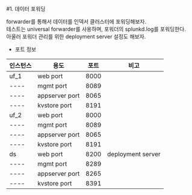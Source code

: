 #1. 데이터 포워딩

forwarder를 통해서 데이터를 인덱서 클러스터에 포워딩해보자.  
테스트는 universal forwarder를 사용하며, 포워더의 splunkd.log를 포워딩한다.  
아울러 포워더 관리를 위한 deployment server 설정도 해보자.  

- 포트 정보  

인스턴스|용도|포트|비고
---- | ---- | ---- | ----
uf_1|web port|8000|
----|mgmt port|8089|
----|appserver port|8065|
----|kvstore port|8191|
uf_2|web port|8000|
----|mgmt port|8089|
----|appserver port|8065|
----|kvstore port|8191|
ds|web port|8200|deployment server
----|mgmt port|8289|
----|appserver port|8265|
----|kvstore port|8391|
